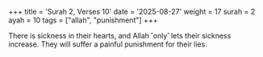 +++
title = 'Surah 2, Verses 10'
date = '2025-08-27'
weight = 17
surah = 2
ayah = 10
tags = ["allah", "punishment"]
+++

There is sickness in their hearts, and Allah ˹only˺ lets their sickness increase. They will suffer a painful punishment for their lies.
